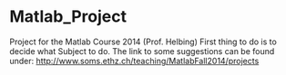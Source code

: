 Matlab_Project
==============

Project for the Matlab Course 2014 (Prof. Helbing)
First thing to do is to decide what Subject to do. The link to some suggestions can be found under:
http://www.soms.ethz.ch/teaching/MatlabFall2014/projects

